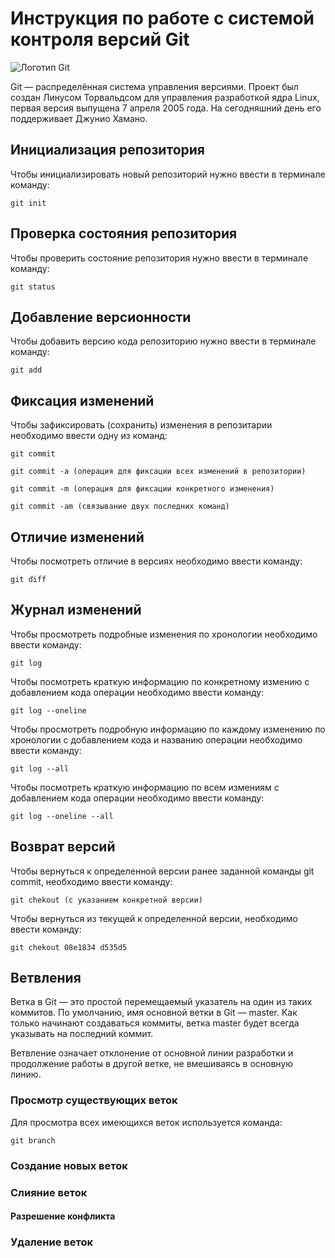 #  **Инструкция по работе с системой контроля версий Git**

![Логотип Git](Git.JPG)

Git — распределённая система управления версиями. Проект был создан Линусом Торвальдсом для управления разработкой ядра Linux, первая версия выпущена 7 апреля 2005 года. На сегодняшний день его поддерживает Джунио Хамано.

## Инициализация репозитория

Чтобы инициализировать новый репозиторий нужно ввести в терминале команду:

    git init

## Проверка состояния репозитория

Чтобы проверить состояние репозитория нужно ввести в терминале команду:

    git status

## Добавление версионности

Чтобы добавить версию кода репозиторию нужно ввести в терминале команду:

    git add

## Фиксация изменений

Чтобы зафиксировать (сохранить) изменения в репозитарии необходимо ввести одну из команд:

    git commit

    git commit -a (операция для фиксации всех изменений в репозитории)

    git commit -m (операция для фиксации конкретного изменения)

    git commit -am (связывание двух последних команд)

## Отличие изменений

Чтобы посмотреть отличие в версиях необходимо ввести команду:

    git diff

## Журнал изменений

Чтобы просмотреть подробные изменения по хронологии необходимо ввести команду:

    git log

Чтобы посмотреть краткую информацию по конкретному измению с добавлением кода операции необходимо ввести команду:

    git log --oneline

Чтобы просмотреть подробную информацию по каждому изменению по хронологии с добавлением кода и названию операции необходимо ввести команду:

    git log --all

Чтобы посмотреть краткую информацию по всем измениям с добавлением кода операции необходимо ввести команду:

    git log --oneline --all

## Возврат версий

Чтобы вернуться к определенной версии ранее заданной команды git commit, необходимо ввести команду:

    git chekout (с указанием конкретной версии)

Чтобы вернуться из текущей к определенной версии, необходимо ввести команду:

    git chekout 08e1834 d535d5

## Ветвления

Ветка в Git — это простой перемещаемый указатель на один из таких коммитов. По умолчанию, имя основной ветки в Git — master. Как только начинают создаваться коммиты, ветка master будет всегда указывать на последний коммит.

Ветвление означает отклонение от основной линии разработки и продолжение работы в другой ветке, не вмешиваясь в основную линию.

### Просмотр существующих веток

Для просмотра всех имеющихся веток используется команда:

    git branch

### Создание новых веток

### Слияние веток

#### Разрешение конфликта

### Удаление веток